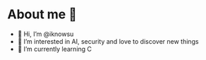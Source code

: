 # About me 🧍

- 👋 Hi, I’m @iknowsu
- 👀 I’m interested in AI, security and love to discover new things
- 🌱 I’m currently learning C
